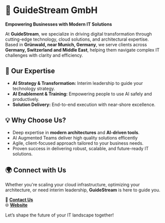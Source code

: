 # 🚀 **GuideStream GmbH**  

**Empowering Businesses with Modern IT Solutions**  

At **GuideStream**, we specialize in driving digital transformation through cutting-edge technology, cloud solutions, and architectural expertise. Based in **Grünwald, near Munich, Germany**, we serve clients across **Germany, Switzerland and Middle East**, helping them navigate complex IT challenges with clarity and efficiency.

## 🌟 **Our Expertise**  

- **AI Strategy & Transformation:** Interim leadership to guide your technology strategy.  
- **AI Enablement & Training:** Empowering people to use AI safely and productively.  
- **Solution Delivery:** End-to-end execution with near-shore excellence.

## 💡 **Why Choose Us?**  
- Deep expertise in **modern architectures** and **AI-driven tools**.
- AI Augmented Teams deliver high quality solutions efficently
- Agile, client-focused approach tailored to your business needs.  
- Proven success in delivering robust, scalable, and future-ready IT solutions.  

## 🌍 **Connect with Us**  
Whether you're scaling your cloud infrastructure, optimizing your architecture, or need interim leadership, **GuideStream** is here to guide you.

📧 **[Contact Us](mailto:hello@guidestream.digital)**  
🌐 **[Website](https://www.guidestream.digital)**  

Let’s shape the future of your IT landscape together!
